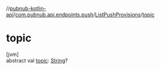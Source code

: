 //[pubnub-kotlin-api](../../../index.md)/[com.pubnub.api.endpoints.push](../index.md)/[ListPushProvisions](index.md)/[topic](topic.md)

# topic

[jvm]\
abstract val [topic](topic.md): [String](https://kotlinlang.org/api/latest/jvm/stdlib/kotlin/-string/index.html)?
